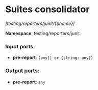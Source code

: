 # Suites consolidator

_[testing/reporters/junit/{$name}]_

__Namespace__: testing/reporters/junit

### Input ports:

* __pre-report__: ` (any[] or {string: any}) `

### Output ports:

* __pre-report__: ` any `

